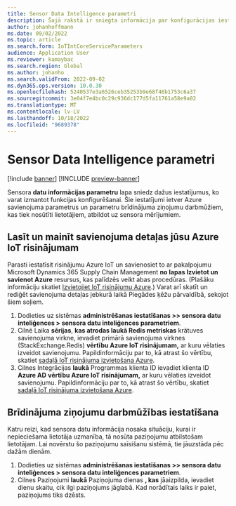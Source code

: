 ```yaml
---
title: Sensor Data Intelligence parametri
description: Šajā rakstā ir sniegta informācija par konfigurācijas iestatījumiem, kas ir pieejami lapā Sensora datu informācijas parametri.
author: johanhoffmann
ms.date: 09/02/2022
ms.topic: article
ms.search.form: IoTIntCoreServiceParameters
audience: Application User
ms.reviewer: kamaybac
ms.search.region: Global
ms.author: johanho
ms.search.validFrom: 2022-09-02
ms.dyn365.ops.version: 10.0.30
ms.openlocfilehash: 5240537e3a6526ceb35253b9e68f46b1753c6a37
ms.sourcegitcommit: 3e04f7e4bc0c29c936dc177d5fa11761a58e9a02
ms.translationtype: MT
ms.contentlocale: lv-LV
ms.lasthandoff: 10/18/2022
ms.locfileid: "9689378"
---
```

# <a name="sensor-data-intelligence-parameters"></a>Sensor Data Intelligence parametri

[!include [banner](../includes/banner.md)]
[!INCLUDE [preview-banner](../includes/preview-banner.md)]
<!-- KFM: Preview until further notice -->

Sensora **datu informācijas parametru** lapa sniedz dažus iestatījumus, ko varat izmantot funkcijas konfigurēšanai. Šie iestatījumi ietver Azure savienojuma parametrus un parametru brīdinājuma ziņojumu darbmūžiem, kas tiek nosūtīti lietotājiem, atbildot uz sensora mērījumiem.

## <a name="read-and-change-connection-details-for-your-azure-iot-solution"></a>Lasīt un mainīt savienojuma detaļas jūsu Azure IoT risinājumam

Parasti iestatīsit risinājumu Azure IoT un savienosiet to ar pakalpojumu Microsoft Dynamics 365 Supply Chain Management **no lapas Izvietot un savienot Azure** resursus, kas palīdzēs veikt abas procedūras. (Plašāku informāciju skatiet [Izvietojiet IoT risinājumu Azure](sdi-deploy-iot-solution-on-azure.md).) Varat arī skatīt un rediģēt savienojuma detaļas jebkurā laikā Piegādes ķēžu pārvaldībā, sekojot šiem soļiem.

1. Dodieties uz sistēmas **administrēšanas iestatīšanas \>\> sensora datu inteliģences \> sensora datu inteliģences parametriem**.
1. Cilnē Laika **sērijas**, **kas atrodas laukā Redis metriskas** krātuves savienojuma virkne, ievadiet primārā savienojuma virknes (StackExchange.Redis) **vērtību Azure IoT risinājumam,** ar kuru vēlaties izveidot savienojumu. Papildinformāciju par to, kā atrast šo vērtību, skatiet [sadaļā IoT risinājuma izvietošana Azure](sdi-deploy-iot-solution-on-azure.md).
1. Cilnes Integrācijas **laukā** Programmas klienta ID ievadiet klienta ID **Azure AD** **vērtību Azure IoT risinājumam,** ar kuru vēlaties izveidot savienojumu. Papildinformāciju par to, kā atrast šo vērtību, skatiet [sadaļā IoT risinājuma izvietošana Azure](sdi-deploy-iot-solution-on-azure.md).

## <a name="set-the-lifetime-of-alert-messages"></a>Brīdinājuma ziņojumu darbmūžības iestatīšana

Katru reizi, kad sensora datu informācija nosaka situāciju, kurai ir nepieciešama lietotāja uzmanība, tā nosūta paziņojumu atbilstošam lietotājam. Lai novērstu šo paziņojumu saīsišanu sistēmā, tie jāuzstāda pēc dažām dienām.

1. Dodieties uz sistēmas **administrēšanas iestatīšanas \>\> sensora datu inteliģences \> sensora datu inteliģences parametriem**.
1. Cilnes Paziņojumi **laukā** Paziņojuma dienas **, kas** jāaizpilda, ievadiet dienu skaitu, cik ilgi paziņojums jāglabā. Kad norādītais laiks ir paiet, paziņojums tiks dzēsts.
